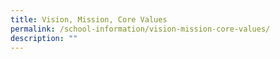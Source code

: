 ```yaml
---
title: Vision, Mission, Core Values
permalink: /school-information/vision-mission-core-values/
description: ""
---
```

